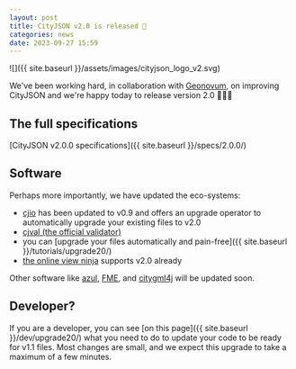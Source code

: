 ```yaml
---
layout: post
title: CityJSON v2.0 is released 🚀
categories: news
date: 2023-09-27 15:59
---
```


![]({{ site.baseurl }}/assets/images/cityjson_logo_v2.svg)

We've been working hard, in collaboration with [Geonovum](https://www.geonovum.nl/), on improving CityJSON and we're happy today to release version 2.0 🎉🍾🚀


## The full specifications

[CityJSON v2.0.0 specifications]({{ site.baseurl }}/specs/2.0.0/)


## Software 

Perhaps more importantly, we have updated the eco-systems:

  - [cjio](https://github.com/cityjson/cjio) has been updated to v0.9 and offers an upgrade operator to automatically upgrade your existing files to v2.0
  - [cjval (the official validator)](https://validator.cityjson.org/)
  - you can [upgrade your files automatically and pain-free]({{ site.baseurl }}/tutorials/upgrade20/)
  - [the online view ninja](https://ninja.cityjson.org/) supports v2.0 already 

Other software like [azul](https://github.com/tudelft3d/azul), [FME](https://github.com/safesoftware/fme-CityJSON/), and [citygml4j](https://github.com/citygml4j/citygml-tools) will be updated soon.

## Developer?

If you are a developer, you can see [on this page]({{ site.baseurl }}/dev/upgrade20/) what you need to do to update your code to be ready for v1.1 files.
Most changes are small, and we expect this upgrade to take a maximum of a few minutes.


